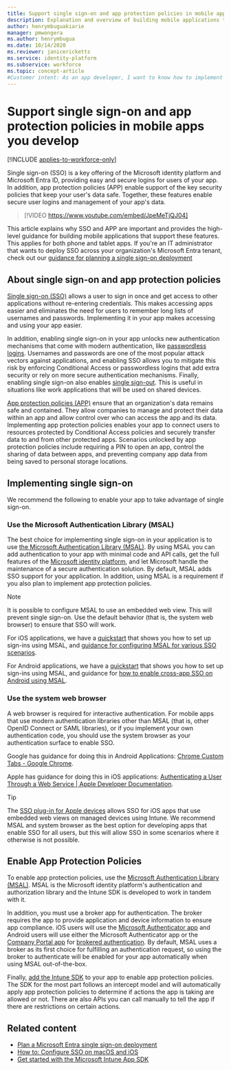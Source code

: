 ```yaml
---
title: Support single sign-on and app protection policies in mobile apps you develop
description: Explanation and overview of building mobile applications that support single sign-on and app protection policies using the Microsoft identity platform and integrating with Microsoft Entra ID. 
author: henrymbuguakiarie
manager: pmwongera
ms.author: henrymbugua
ms.date: 10/14/2020
ms.reviewer: janicericketts
ms.service: identity-platform
ms.subservice: workforce
ms.topic: concept-article
#Customer intent: As an app developer, I want to know how to implement an app that supports single sign-on and app protection policies using the Microsoft identity platform and integrating with Microsoft Entra ID.
---
```


# Support single sign-on and app protection policies in mobile apps you develop

[!INCLUDE [applies-to-workforce-only](../external-id/includes/applies-to-workforce-only.md)]

Single sign-on (SSO) is a key offering of the Microsoft identity platform and Microsoft Entra ID, providing easy and secure logins for users of your app. In addition, app protection policies (APP) enable support of the key security policies that keep your user's data safe. Together, these features enable secure user logins and management of your app's data.

> [!VIDEO https://www.youtube.com/embed/JpeMeTjQJ04]

This article explains why SSO and APP are important and provides the high-level guidance for building mobile applications that support these features. This applies for both phone and tablet apps. If you're an IT administrator that wants to deploy SSO across your organization's Microsoft Entra tenant, check out our [guidance for planning a single sign-on deployment](~/identity/enterprise-apps/plan-sso-deployment.md)

## About single sign-on and app protection policies

[Single sign-on (SSO)](~/identity/enterprise-apps/plan-sso-deployment.md) allows a user to sign in once and get access to other applications without re-entering credentials. This makes accessing apps easier and eliminates the need for users to remember long lists of usernames and passwords. Implementing it in your app makes accessing and using your app easier.

In addition, enabling single sign-on in your app unlocks new authentication mechanisms that come with modern authentication, like [passwordless logins](~/identity/authentication/concept-authentication-passwordless.md). Usernames and passwords are one of the most popular attack vectors against applications, and enabling SSO allows you to mitigate this risk by enforcing Conditional Access or passwordless logins that add extra security or rely on more secure authentication mechanisms. Finally, enabling single sign-on also enables [single sign-out](v2-protocols-oidc.md#single-sign-out). This is useful in situations like work applications that will be used on shared devices.

[App protection policies (APP)](/mem/intune/apps/app-protection-policy) ensure that an organization's data remains safe and contained. They allow companies to manage and protect their data within an app and allow control over who can access the app and its data. Implementing app protection policies enables your app to connect users to resources protected by Conditional Access policies and securely transfer data to and from other protected apps. Scenarios unlocked by app protection policies include requiring a PIN to open an app, control the sharing of data between apps, and preventing company app data from being saved to personal storage locations.

## Implementing single sign-on

We recommend the following to enable your app to take advantage of single sign-on.

### Use the Microsoft Authentication Library (MSAL)

The best choice for implementing single sign-on in your application is to use [the Microsoft Authentication Library (MSAL)](msal-overview.md). By using MSAL you can add authentication to your app with minimal code and API calls, get the full features of the [Microsoft identity platform](./index.yml), and let Microsoft handle the maintenance of a secure authentication solution. By default, MSAL adds SSO support for your application. In addition, using MSAL is a requirement if you also plan to implement app protection policies.

> [!NOTE]
> It is possible to configure MSAL to use an embedded web view. This will prevent single sign-on. Use the default behavior (that is, the system web browser) to ensure that SSO will work.

For iOS applications, we have a [quickstart](quickstart-v2-ios.md) that shows you how to set up sign-ins using MSAL, and [guidance for configuring MSAL for various SSO scenarios](/entra/msal/objc/single-sign-on-macos-ios).

For Android applications, we have a [quickstart](quickstart-v2-android.md) that shows you how to set up sign-ins using MSAL, and guidance for [how to enable cross-app SSO on Android using MSAL](msal-android-single-sign-on.md).

### Use the system web browser

A web browser is required for interactive authentication. For mobile apps that use modern authentication libraries other than MSAL (that is, other OpenID Connect or SAML libraries), or if you implement your own authentication code, you should use the system browser as your authentication surface to enable SSO.

Google has guidance for doing this in Android Applications: [Chrome Custom Tabs - Google Chrome](https://developer.chrome.com/multidevice/android/customtabs).

Apple has guidance for doing this in iOS applications: [Authenticating a User Through a Web Service | Apple Developer Documentation](https://developer.apple.com/documentation/authenticationservices/authenticating_a_user_through_a_web_service).

> [!TIP]
> The [SSO plug-in for Apple devices](apple-sso-plugin.md) allows SSO for iOS apps that use embedded web views on managed devices using Intune. We recommend MSAL and system browser as the best option for developing apps that enable SSO for all users, but this will allow SSO in some scenarios where it otherwise is not possible.

## Enable App Protection Policies

To enable app protection policies, use the [Microsoft Authentication Library (MSAL)](msal-overview.md). MSAL is the Microsoft identity platform's authentication and authorization library and the Intune SDK is developed to work in tandem with it.

In addition, you must use a broker app for authentication. The broker requires the app to provide application and device information to ensure app compliance. iOS users will use the [Microsoft Authenticator app](https://support.microsoft.com/account-billing/sign-in-to-your-accounts-using-the-microsoft-authenticator-app-582bdc07-4566-4c97-a7aa-56058122714c) and Android users will use either the Microsoft Authenticator app or the [Company Portal app](https://play.google.com/store/apps/details?id=com.microsoft.windowsintune.companyportal) for [brokered authentication](./msal-android-single-sign-on.md). By default, MSAL uses a broker as its first choice for fulfilling an authentication request, so using the broker to authenticate will be enabled for your app automatically when using MSAL out-of-the-box.

Finally, [add the Intune SDK](/mem/intune/developer/app-sdk-get-started) to your app to enable app protection policies. The SDK for the most part follows an intercept model and will automatically apply app protection policies to determine if actions the app is taking are allowed or not. There are also APIs you can call manually to tell the app if there are restrictions on certain actions.

## Related content

- [Plan a Microsoft Entra single sign-on deployment](~/identity/enterprise-apps/plan-sso-deployment.md)
- [How to: Configure SSO on macOS and iOS](single-sign-on-macos-ios.md)
- [Get started with the Microsoft Intune App SDK](/mem/intune/developer/app-sdk-get-started)
